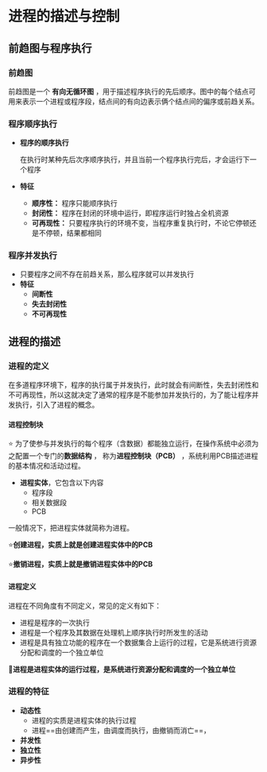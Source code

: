 # 进程的描述与控制

## 前趋图与程序执行

### 前趋图

前趋图是一个 **有向无循环图** ，用于描述程序执行的先后顺序。图中的每个结点可用来表示一个进程或程序段，结点间的有向边表示俩个结点间的偏序或前趋关系。

### 程序顺序执行

- **程序的顺序执行**

  在执行时某种先后次序顺序执行，并且当前一个程序执行完后，才会运行下一个程序

- **特征**

  - **顺序性：** 程序只能顺序执行
  - **封闭性：** 程序在封闭的环境中运行，即程序运行时独占全机资源
  - **可再现性：** 只要程序执行的环境不变，当程序重复执行时，不论它停顿还是不停顿，结果都相同

### 程序并发执行

- 只要程序之间不存在前趋关系，那么程序就可以并发执行
- **特征**
  - **间断性**
  - **失去封闭性**
  - **不可再现性**

## 进程的描述

### 进程的定义

在多道程序环境下，程序的执行属于并发执行，此时就会有间断性，失去封闭性和不可再现性，所以这就决定了通常的程序是不能参加并发执行的，为了能让程序并发执行，引入了进程的概念。

#### 进程控制块

:star: 为了使参与并发执行的每个程序（含数据）都能独立运行，在操作系统中必须为之配置一个专门的**数据结构** ， 称为**进程控制块（PCB）** ，系统利用PCB描述进程的基本情况和活动过程。

- **进程实体**，它包含以下内容
  - 程序段
  - 相关数据段
  - PCB

一般情况下，把进程实体就简称为进程。

:star:**创建进程，实质上就是创建进程实体中的PCB**

:star:**撤销进程，实质上就是撤销进程实体中的PCB**

#### 进程定义

进程在不同角度有不同定义，常见的定义有如下：

- 进程是程序的一次执行
- 进程是一个程序及其数据在处理机上顺序执行时所发生的活动
- 进程是具有独立功能的程序在一个数据集合上运行的过程，它是系统进行资源分配和调度的一个独立单位

:star2:**进程是进程实体的运行过程，是系统进行资源分配和调度的一个独立单位**

### 进程的特征

- **动态性**
  - 进程的实质是进程实体的执行过程
  - 进程==由创建而产生，由调度而执行，由撤销而消亡==，
- **并发性**
- **独立性**
- **异步性**